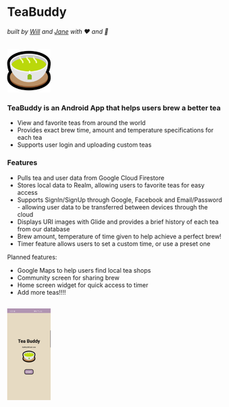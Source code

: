 # TeaBuddy
###### built by [Will](https://github.com/williamxyshi) and [Jane](https://github.com/jane-le) with :heart: and :tea:   
  <img src="https://github.com/williamxyshi/TeaBuddy/blob/master/app/src/main/res/drawable/ic_teacup.png" width="20%">

### TeaBuddy is an Android App that helps users brew a better tea

  - View and favorite teas from around the world
  - Provides exact brew time, amount and temperature specifications for each tea
  - Supports user login and uploading custom teas

### Features

  - Pulls tea and user data from Google Cloud Firestore 
  - Stores local data to Realm, allowing users to favorite teas for easy access
  - Supports SignIn/SignUp through Google, Facebook and Email/Password - allowing user data to be transferred between devices through the cloud
  - Displays URI images with Glide and provides a brief history of each tea from our database
  - Brew amount, temperature of time given to help achieve a perfect brew!
  - Timer feature allows users to set a custom time, or use a preset one


Planned features:
  - Google Maps to help users find local tea shops
  - Community screen for sharing brew
  - Home screen widget for quick access to timer
  - Add more teas!!!!
  ##
  ##
  <img src="https://github.com/williamxyshi/TeaBuddy/blob/master/assets/landingpage_screenshot.jpg" width="20%">
